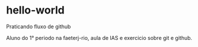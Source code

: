 # hello-world
Praticando fluxo de github

Aluno do 1° periodo na faeterj-rio, aula de IAS e exercicio sobre git e github.
